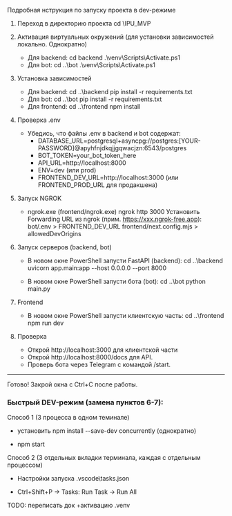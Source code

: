 Подробная нструкция по запуску проекта в dev-режиме

1. Переход в директорию проекта
   cd \IPU_MVP

2. Активация виртуальных окружений (для установки зависимостей локально. Однократно)
   - Для backend:
     cd backend
     .\venv\Scripts\Activate.ps1
   - Для bot:
     cd ..\bot
     .\venv\Scripts\Activate.ps1

3. Установка зависимостей
   - Для backend:
     cd ..\backend
     pip install -r requirements.txt
   - Для bot:
     cd ..\bot
     pip install -r requirements.txt
   - Для frontend:
     cd ..\frontend
     npm install


4. Проверка .env
   - Убедись, что файлы .env в backend и bot содержат:
     - DATABASE_URL=postgresql+asyncpg://postgres:[YOUR-PASSWORD]@apyhfnjdkqjjgqwacjzn:6543/postgres
     - BOT_TOKEN=your_bot_token_here
     - API_URL=http://localhost:8000
     - ENV=dev (или prod)
     - FRONTEND_DEV_URL=http://localhost:3000 (или FRONTEND_PROD_URL для продакшена)

5. Запуск NGROK
    - ngrok.exe (frontend/ngrok.exe)
      ngrok http 3000
      Установить Forwarding URL из ngrok (прим. https://xxx.ngrok-free.app):
        bot/.env > FRONTEND_DEV_URL
        frontend/next.config.mjs > allowedDevOrigins

6. Запуск серверов (backend, bot)
   - В новом окне PowerShell запусти FastAPI (backend):
     cd ..\backend
     uvicorn app.main:app --host 0.0.0.0 --port 8000

   - В новом окне PowerShell запусти бота (bot):
     cd ..\bot
     python main.py

7. Frontend
   - В новом окне PowerShell запусти клиентскую часть:
     cd ..\frontend
     npm run dev

8. Проверка
   - Открой http://localhost:3000 для клиентской части
   - Открой http://localhost:8000/docs для API.
   - Проверь бота через Telegram с командой /start.

---
Готово! Закрой окна с Ctrl+C после работы.


### Быстрый DEV-режим (замена пунктов 6-7):

Способ 1 (3 процесса в одном теминале)
  * установить npm install --save-dev concurrently (однократно)
  - npm start

Способ 2 (3 отдельных вкладки терминала, каждая с отдельным процессом)
  * Настройки запуска .vscode\tasks.json
  - Ctrl+Shift+P → Tasks: Run Task → Run All


TODO: переписать док +активацию .venv
